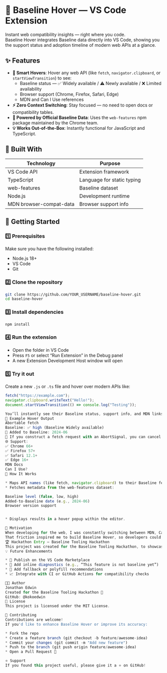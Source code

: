 # 🧭 Baseline Hover — VS Code Extension

Instant web compatibility insights — right where you code.  
Baseline Hover integrates Baseline data directly into VS Code, showing you the support status and adoption timeline of modern web APIs at a glance.

## ✨ Features
- **🧠 Smart Hovers**: Hover any web API (like `fetch`, `navigator.clipboard`, or `startViewTransition`) to see:  
  - Baseline status — ✅ Widely available / ⚠️ Newly available / ❌ Limited availability  
  - Browser support (Chrome, Firefox, Safari, Edge)  
  - MDN and Can I Use references  
- **⚡ Zero Context Switching**: Stay focused — no need to open docs or compatibility tables.  
- **🧩 Powered by Official Baseline Data**: Uses the `web-features` npm package maintained by the Chrome team.  
- **💡 Works Out-of-the-Box**: Instantly functional for JavaScript and TypeScript.

## 🧰 Built With

| Technology              | Purpose                  |
|-------------------------|--------------------------|
| VS Code API            | Extension framework      |
| TypeScript             | Language for static typing |
| web-features           | Baseline dataset         |
| Node.js                | Development runtime      |
| MDN browser-compat-data| Browser support info     |

## 🚀 Getting Started

### 1️⃣ Prerequisites
Make sure you have the following installed:  
- Node.js 18+  
- VS Code  
- Git  

### 2️⃣ Clone the repository
```bash
git clone https://github.com/YOUR_USERNAME/baseline-hover.git
cd baseline-hover
```

### 3️⃣ Install dependencies
```bash
npm install
```

### 4️⃣ Run the extension
- Open the folder in VS Code  
- Press `F5` or select “Run Extension” in the Debug panel  
- A new Extension Development Host window will open  

### 5️⃣ Try it out
Create a new `.js` or `.ts` file and hover over modern APIs like:  
```javascript
fetch("https://example.com");
navigator.clipboard.writeText("Hello!");
document.startViewTransition(() => console.log("Testing"));

You’ll instantly see their Baseline status, support info, and MDN links.
🧪 Example Hover Output
Abortable fetch
Baseline: ✅ high (Baseline Widely available)
📅 Added to Baseline: 2024-06
📖 If you construct a fetch request with an AbortSignal, you can cancel the request.
🌐 Support:
✅ Chrome 66+
✅ Firefox 57+
✅ Safari 12.1+
✅ Edge 16+
MDN Docs
Can I Use?
🧩 How It Works

* Maps API names (like fetch, navigator.clipboard) to their Baseline feature IDs.
* Fetches metadata from the web-features dataset:

Baseline level (false, low, high)
Added-to-Baseline date (e.g., 2024-06)
Browser version support


* Displays results in a hover popup within the editor.

🧠 Motivation
When developing for the web, I was constantly switching between MDN, Can I Use, and spec docs just to see if a feature was safe to use.
That friction inspired me to build Baseline Hover, so developers could stay in flow while still writing compatible, future-proof code.
🏆 Hackathon Entry — Baseline Tooling Hackathon
This project was created for the Baseline Tooling Hackathon, to showcase how Baseline can empower developers directly in their workflows — helping everyone write safer, more modern web code.
💡 Future Enhancements

* 🩵 Publish on the VS Code Marketplace
* 💬 Add inline diagnostics (e.g., “This feature is not baseline yet”)
* 🧩 Add fallback or polyfill recommendations
* 📈 Integrate with CI or GitHub Actions for compatibility checks

🧑‍💻 Author
Jonathan Edwin
Created for the Baseline Tooling Hackathon 🧠
GitHub: @kokoedwin
🪪 License
This project is licensed under the MIT License.

🤝 Contributing
Contributions are welcome!
If you'd like to enhance Baseline Hover or improve its accuracy:

* Fork the repo
* Create a feature branch (git checkout -b feature/awesome-idea)
* Commit your changes (git commit -m "Add new feature")
* Push to the branch (git push origin feature/awesome-idea)
* Open a Pull Request 🚀

⭐ Support
If you found this project useful, please give it a ⭐ on GitHub!